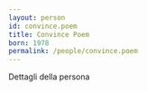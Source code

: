```yaml
---
layout: person
id: convince.poem
title: Convince Poem
born: 1978
permalink: /people/convince.poem
---
```


Dettagli della persona 